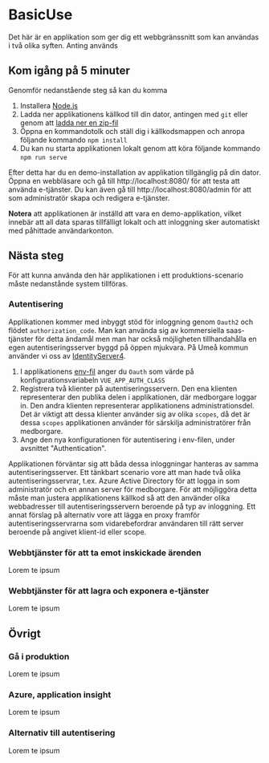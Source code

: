 # BasicUse

Det här är en applikation som ger dig ett webbgränssnitt som kan användas i två olika syften. Anting används  

## Kom igång på 5 minuter

Genomför nedanstående steg så kan du komma

1. Installera [Node.js](https://nodejs.org/en/download/)
2. Ladda ner applikationens källkod till din dator, antingen med `git` eller genom att [ladda ner en zip-fil](https://github.com/umea-kommun/BasicUse/archive/master.zip)
3. Öppna en kommandotolk och ställ dig i källkodsmappen och anropa följande kommando `npm install`
4. Du kan nu starta applikationen lokalt genom att köra följande kommando `npm run serve`

Efter detta har du en demo-installation av applikation tillgänglig på din dator. Öppna en webbläsare och gå till http://localhost:8080/ för att testa att använda e-tjänster. Du kan även gå till http://localhost:8080/admin för att som administratör skapa och redigera e-tjänster. 

**Notera** att applikationen är inställd att vara en demo-applikation, vilket innebär att all data sparas tillfälligt lokalt och att inloggning sker automatiskt med påhittade användarkonton.

## Nästa steg

För att kunna använda den här applikationen i ett produktions-scenario måste nedanstånde system tillföras.

### Autentisering

Applikationen kommer med inbyggt stöd för inloggning genom `Oauth2` och flödet `authorization_code`. Man kan använda sig av kommersiella saas-tjänster för detta ändamål men man har också möjligheten tillhandahålla en egen autentiseringsserver byggd på öppen mjukvara. På Umeå kommun använder vi oss av [IdentityServer4](http://docs.identityserver.io/en/latest/).

1. I applikationens [env-fil](https://github.com/umea-kommun/BasicUse/blob/master/.env) anger du `Oauth` som värde på konfigurationsvariabeln `VUE_APP_AUTH_CLASS`
2. Registrera två klienter på autentiseringsservern. Den ena klienten representerar den publika delen i applikationen, där medborgare loggar in. Den andra klienten representerar applikationens administrationsdel. Det är viktigt att dessa klienter använder sig av olika `scopes`, då det är dessa `scopes` applikationen använder för särskilja administratörer från medborgare. 
3. Ange den nya konfigurationen för autentisering i env-filen, under avsnittet "Authentication".

Applikationen förväntar sig att båda dessa inloggningar hanteras av samma autentiseringsserver. Ett tänkbart scenario vore att man hade två olika autentiseringsservrar, t.ex. Azure Active Directory för att logga in som administratör och en annan server för medborgare. För att möjliggöra detta måste man justera applikationens källkod så att den använder olika webbadresser till autentiseringsservern beroende på typ av inloggning. Ett annat förslag på alternativ vore att lägga en proxy framför autentiseringsservrarna som vidarebefordrar användaren till rätt server beroende på angivet klient-id eller scope. 

### Webbtjänster för att ta emot inskickade ärenden

Lorem te ipsum

### Webbtjänster för att lagra och exponera e-tjänster

Lorem te ipsum

## Övrigt

### Gå i produktion

Lorem te ipsum

### Azure, application insight

Lorem te ipsum

### Alternativ till autentisering

Lorem te ipsum
